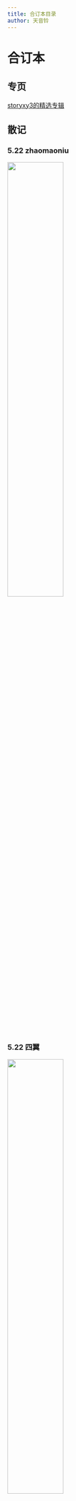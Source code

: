```yaml
---
title: 合订本目录
author: 天音铃
---
```


# 合订本
## 专页
[storyxy3的精选专辑](/QGI/luguanluguan.md)
## 散记
### 5.22 zhaomaoniu
<div align="left">
<img src=/QGI-Pics/20250522-zhaomaoniu-qwertyuiop.png width=50%>
</div>

### 5.22 四翼
<div align="left">
<img src=/QGI-Pics/20250522-eeee-qwertyuiop.png width=50%>
</div>
       
### 20250601 zhaomaoniu
<div align="left">
<img src=/QGI-Pics/20250601-zhaomaoniu-20250601072023.png width=50%>
</div>
            

### 20250601 ty0
<div align="left">
<img src=/QGI-Pics/20250601-ty0-20250601074906.png width=50%>
</div>
            

### 20250601 zhaomaoniu
<div align="left">
<img src=/QGI-Pics/20250601-zhaomaoniu-20250601113449.png width=50%>
</div>
            
### 20250601 ty0
<div align="left">
<img src=/QGI-Pics/20250601-ty0-20250601153738.png width=50%>
</div>
            
### 20250601 dz3yu
<div align="left">
<img src=/QGI-Pics/20250601-dz3yu-20250601183016.png width=50%>
</div>
            
### 20250601 ty0
<div align="left">
<img src=/QGI-Pics/20250601-ty0-20250601202507.png width=50%>
</div>
            
### 20250603 ty0
<div align="left">
<img src=/QGI-Pics/20250603-ty0-20250603141905.png width=50%>
</div>
            
### 20250603 storyxy3
<div align="left">
<img src=/QGI-Pics/20250603-storyxy3-20250603142529.png width=50%>
</div>
            